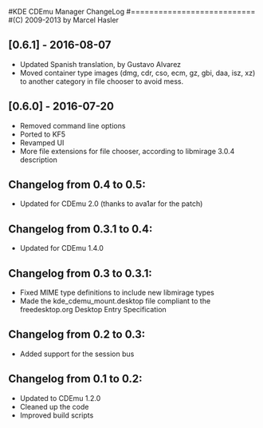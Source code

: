 #KDE CDEmu Manager ChangeLog
#===========================
#(C) 2009-2013 by Marcel Hasler

## [0.6.1] - 2016-08-07
- Updated Spanish translation, by Gustavo Alvarez
- Moved container type images (dmg, cdr, cso, ecm, gz, gbi, daa, isz, xz) to another category in file chooser to avoid mess.

## [0.6.0] - 2016-07-20
- Removed command line options
- Ported to KF5
- Revamped UI
- More file extensions for file chooser, according to libmirage 3.0.4 description


Changelog from 0.4 to 0.5:
--------------------------
* Updated for CDEmu 2.0 (thanks to ava1ar for the patch)

Changelog from 0.3.1 to 0.4:
----------------------------
* Updated for CDEmu 1.4.0

Changelog from 0.3 to 0.3.1:
----------------------------
* Fixed MIME type definitions to include new libmirage types
* Made the kde_cdemu_mount.desktop file compliant to the freedesktop.org Desktop Entry Specification

Changelog from 0.2 to 0.3:
--------------------------
* Added support for the session bus

Changelog from 0.1 to 0.2:
--------------------------
* Updated to CDEmu 1.2.0
* Cleaned up the code
* Improved build scripts
